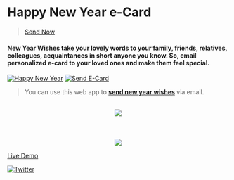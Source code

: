 # Happy New Year e-Card 
> [Send Now](http://vinitshahdeo.com/projects/HappyNewYear/)

#### New Year Wishes take your lovely words to your family, friends, relatives, colleagues, acquaintances in short anyone you know. So, email personalized e-card to your loved ones and make them feel special. 

[![Happy New Year](https://img.shields.io/badge/Happy-New&nbps;Year-teal.svg)](http://vinitshahdeo.com/projects/HappyNewYear/) [![Send E-Card](https://img.shields.io/badge/Send-e--Card-orange.svg)](http://vinitshahdeo.com/projects/HappyNewYear/) 

> You can use this web app to **[send new year wishes](http://vinitshahdeo.com/projects/HappyNewYear/)** via email.

<p align="center">
<br/>
<img src="https://github.com/vinitshahdeo/Happy-New-Year-Wish/blob/master/home%20page.PNG"/>
<br/><br/><br/><br/>
<img src="https://github.com/vinitshahdeo/Happy-New-Year-Wish/blob/master/greetings.PNG"/>
<br/>
</p>

[Live Demo](http://vinitshahdeo.com/projects/HappyNewYear/)


[![Twitter](https://img.shields.io/twitter/url/https/github.com/vinitshahdeo/Happy-New-Year-Wish.svg?style=social)](https://twitter.com/intent/tweet?text=Wow:&url=https%3A%2F%2Fgithub.com%2Fvinitshahdeo%2FHappy-New-Year-Wish)

